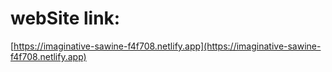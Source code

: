 # webSite link:
[https://imaginative-sawine-f4f708.netlify.app](https://imaginative-sawine-f4f708.netlify.app)

